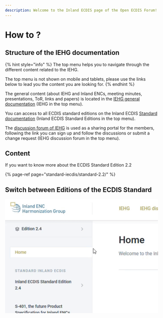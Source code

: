 ```yaml
---
description: Welcome to the Inland ECDIS page of the Open ECDIS Forum!
---
```


# How to ?

## Structure of the IEHG documentation

{% hint style="info" %}
The top menu helps you to navigate through the different content related to the IEHG.

The top menu is not shown on mobile and tablets, please use the links below to lead you the content you are looking for.
{% endhint %}

The general content \(about IEHG and Inland ENCs, meeting minutes, presentations, ToR, links and papers\) is located in the [IEHG general documentation](https://ienc.gitbook.io/ienc/) \(IEHG in the top menu\).

You can access to all ECDIS standard editions on the Inland ECDIS [Standard documentation](https://ienc.gitbook.io/ienc-editions/) \(Inland ECDIS Standard Editions in the top menu\).

The [discussion forum of IEHG](https://iehg.centralus.cloudapp.azure.com/login) is used as a sharing portal for the members, following the link you can sign up and follow the discussions or submit a change request \(IEHG discussion forum in the top menu\).

## Content

If you want to know more about the ECDIS Standard Edition 2.2

{% page-ref page="standard-iecdis/standard-2.2/" %}

## Switch between Editions of the ECDIS Standard

![](.gitbook/assets/editions-crop-to-gif.gif)

